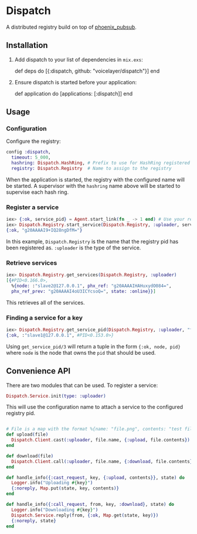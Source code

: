 # Dispatch

A distributed registry build on top of [phoenix_pubsub](https://github.com/phoenixframework/phoenix_pubsub).

## Installation

  1. Add dispatch to your list of dependencies in `mix.exs`:

        def deps do
          [{:dispatch, github: "voicelayer/dispatch"}]
        end

  2. Ensure dispatch is started before your application:

        def application do
          [applications: [:dispatch]]
        end

## Usage

### Configuration

Configure the registry:

```elixir
config :dispatch,
  timeout: 5_000,
  hashring: Dispatch.HashRing, # Prefix to use for HashRing registered name
  registry: Dispatch.Registry  # Name to assign to the registry
```

When the application is started, the registry with the configured name will
be started. A supervisor with the `hashring` name above will be started to
supervise each hash ring.

### Register a service

```elixir
iex> {:ok, service_pid} = Agent.start_link(fn _ -> 1 end) # Use your real service here
iex> Dispatch.Registry.start_service(Dispatch.Registry, :uploader, service_pid)
{:ok, "g20AAAAI9+IQ28ngDfM="}
```

In this example, `Dispatch.Registry` is the name that the registry pid has been
registered as. `:uploader` is the type of the service.

### Retrieve services

```elixir
iex> Dispatch.Registry.get_services(Dispatch.Registry, :uploader)
[{#PID<0.166.0>,
  %{node: :"slave2@127.0.0.1", phx_ref: "g20AAAAIHAHuxydO084=",
  phx_ref_prev: "g20AAAAI4oU3ICYcsoQ=", state: :online}}]
```

This retrieves all of the services.

### Finding a service for a key

```elixir
iex> Dispatch.Registry.get_service_pid(Dispatch.Registry, :uploader, "file.png")
{:ok, :"slave1@127.0.0.1", #PID<0.153.0>}
```

Using `get_service_pid/3` will return a tuple in the form `{:ok, node, pid}` where
`node` is the node that owns the `pid` that should be used.

## Convenience API

There are two modules that can be used. To register a service:

```elixir
Dispatch.Service.init(type: :uploader)
```

This will use the configuration name to attach a service to the configured registry
pid.

```elixir

# File is a map with the format %{name: "file.png", contents: "test file"} 
def upload(file)
  Dispatch.Client.cast(:uploader, file.name, {:upload, file.contents})
end

def download(file)
  Dispatch.Client.call(:uploader, file.name, {:download, file.contents})
end

def handle_info({:cast_request, key, {:upload, contents}}, state) do
  Logger.info("Uploading #{key}")
  {:noreply, Map.put(state, key, contents)}
end

def handle_info({:call_request, from, key, :download}, state) do
  Logger.info("Downloading #{key}")
  Dispatch.Service.reply(from, {:ok, Map.get(state, key)})
  {:noreply, state}
end
```
